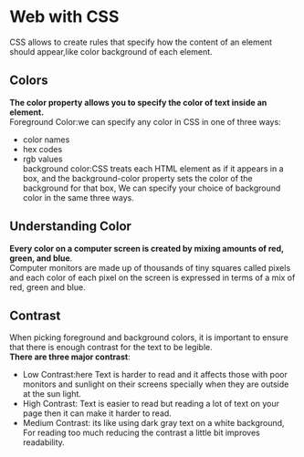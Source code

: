 # Web with CSS
CSS allows to create rules that specify how the content of
an element should appear,like color background of each element.
## Colors
**The color property allows you
to specify the color of text inside
an element.**  
Foreground Color:we can specify any
color in CSS in one of three ways:
- color names
- hex codes
- rgb values  
background color:CSS treats each HTML element
as if it appears in a box, and the
background-color property
sets the color of the background
for that box, We can specify your choice of
background color in the same
three ways.  
## Understanding Color
**Every color on a computer screen is created by mixing amounts of red,
green, and blue**.  
Computer monitors are made
up of thousands of tiny squares
called pixels and each color of each pixel on the
screen is expressed in terms of
a mix of red, green and blue.  
## Contrast
When picking foreground and background
colors, it is important to ensure that there is
enough contrast for the text to be legible.  
**There are three major contrast**:
- Low Contrast:here Text is harder to read and it  affects those with poor monitors and sunlight on their screens specially when they are outside at the sun light.
- High Contrast: Text is easier to read but reading a lot
of text on your page then it can make it harder to read.
- Medium Contrast: its like using dark gray text on a white
background, For reading too much reducing
the contrast a little bit improves readability.

